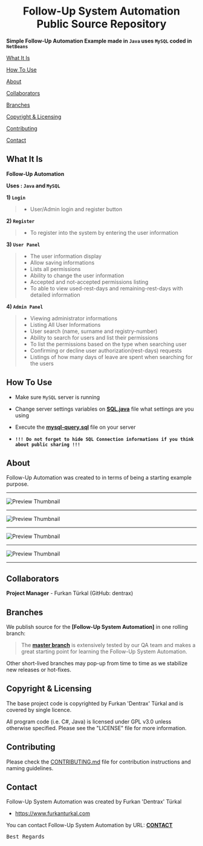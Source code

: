 <h1 align="center">Follow-Up System Automation Public Source Repository</h1>

**Simple Follow-Up Automation Example made in `Java` uses `MySQL` coded in `NetBeans`**

[What It Is](#what-it-is)

[How To Use](#how-to-use)

[About](#about)  

[Collaborators](#collaborators)  

[Branches](#branches) 

[Copyright & Licensing](#copyright--licensing)  

[Contributing](#contributing)  

[Contact](#contact)

## What It Is

**Follow-Up Automation**

**Uses : `Java` and `MySQL`**

**1) `Login`**

> * User/Admin login and register button

**2) `Register`**

> * To register into the system by entering the user information

**3) `User Panel`**

> * The user information display
> * Allow saving informations
> * Lists all permissions
> * Ability to change the user information
> * Accepted and not-accepted permissions listing
> * To able to view used-rest-days and remaining-rest-days with detailed information

**4) `Admin Panel`**

> * Viewing administrator informations
> * Listing All User Informations
> * User search (name, surname and registry-number)
> * Ability to search for users and list their permissions
> * To list the permissions based on the type when searching user
> * Confirming or decline user authorization(rest-days) requests
> * Listings of how many days of leave are spent when searching for the users

## How To Use

* Make sure `MySQL` server is running

* Change server settings variables on **[SQL.java](https://github.com/Dentrax/follow-up-system-automation/blob/master/src/izinTakipSistemi/SQL.java)** file what settings are you using

* Execute the **[mysql-query.sql](https://github.com/Dentrax/follow-up-system-automation/blob/master/mysql-query.sql)** file on your server

* **`!!! Do not forget to hide SQL Connection informations if you think about public sharing !!!`**

## About

Follow-Up Automation was created to in terms of being a starting example purpose.

---

![Preview Thumbnail](https://raw.githubusercontent.com/Dentrax/follow-up-system-automation/master/thumbnails/Login.png)

---

![Preview Thumbnail](https://raw.githubusercontent.com/Dentrax/follow-up-system-automation/master/thumbnails/Register.png)

---

![Preview Thumbnail](https://raw.githubusercontent.com/Dentrax/follow-up-system-automation/master/thumbnails/UserPanel.png)

---

![Preview Thumbnail](https://raw.githubusercontent.com/Dentrax/follow-up-system-automation/master/thumbnails/AdminPanel.png)

---

## Collaborators

**Project Manager** - Furkan Türkal (GitHub: dentrax)

## Branches

We publish source for the **[Follow-Up System Automation]** in one rolling branch:

> The **[master branch](https://github.com/dentrax/follow-up-system-automation/tree/master)** is extensively tested by our QA team and makes a great starting point for learning the Follow-Up System Automation.

Other short-lived branches may pop-up from time to time as we stabilize new releases or hot-fixes.

 ## Copyright & Licensing
 
The base project code is copyrighted by Furkan 'Dentrax' Türkal and is covered by single licence.

All program code (i.e. C#, Java) is licensed under GPL v3.0 unless otherwise specified. Please see the "LICENSE" file for more information.

## Contributing

Please check the [CONTRIBUTING.md](CONTRIBUTING.md) file for contribution instructions and naming guidelines.

## Contact

Follow-Up System Automation was created by Furkan 'Dentrax' Türkal

 * <https://www.furkanturkal.com>
 
You can contact Follow-Up System Automation by URL:
    **[CONTACT](https://github.com/dentrax)**

<kbd>Best Regards</kbd>
